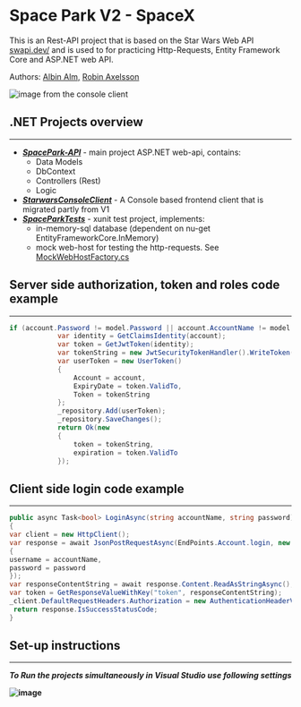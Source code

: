 # Space Park V2 - SpaceX

This is an Rest-API project that is based on the Star Wars Web API [swapi.dev/](https://swapi.dev/) and is used to for practicing Http-Requests, Entity Framework Core and ASP.NET web API.

Authors: [Albin Alm,](https://github.com/albinalm) [Robin Axelsson](https://github.com/RobinAxelsson)

![image from the console client](https://user-images.githubusercontent.com/63591629/117513008-0988a180-af91-11eb-8a78-a68ab4c97e91.png)

## .NET Projects overview

---

- [***SpacePark-API***](/Source/SpacePark-API) - main project ASP.NET web-api, contains:
  - Data Models
  - DbContext
  - Controllers (Rest)
  - Logic
- [***StarwarsConsoleClient***](https://github.com/PGBSNH20/spaceparkv2-buddygroup6-renegades/tree/main/Source/StarwarsConsoleClient) - A Console based frontend client that is migrated partly from V1
- [***SpaceParkTests***](https://github.com/PGBSNH20/spaceparkv2-buddygroup6-renegades/tree/main/Source/SpaceParkTests) - xunit test project, implements:
  - in-memory-sql database (dependent on nu-get EntityFrameworkCore.InMemory)
  -  mock web-host for testing the http-requests. See [MockWebHostFactory.cs](https://github.com/PGBSNH20/spaceparkv2-buddygroup6-renegades/blob/main/Source/SpaceParkTests/MockWebHostFactory.cs)

## Server side authorization, token and roles code example

---

```csharp
if (account.Password != model.Password || account.AccountName != model.Username) return Unauthorized();
            var identity = GetClaimsIdentity(account);
            var token = GetJwtToken(identity);
            var tokenString = new JwtSecurityTokenHandler().WriteToken(token);
            var userToken = new UserToken()
            {
                Account = account,
                ExpiryDate = token.ValidTo,
                Token = tokenString
            };
            _repository.Add(userToken);
            _repository.SaveChanges();
            return Ok(new
            {
                token = tokenString,
                expiration = token.ValidTo
            });
```

## Client side login code example

---

```csharp
public async Task<bool> LoginAsync(string accountName, string password)
{
var client = new HttpClient();
var response = await JsonPostRequestAsync(EndPoints.Account.login, new
{
username = accountName,
password = password
});
var responseContentString = await response.Content.ReadAsStringAsync();
var token = GetResponseValueWithKey("token", responseContentString);
_client.DefaultRequestHeaders.Authorization = new AuthenticationHeaderValue("Bearer", token);
 return response.IsSuccessStatusCode;
}
```

## Set-up instructions

---

***To Run the projects simultaneously in Visual Studio use following settings***

**![image](https://user-images.githubusercontent.com/63591629/117661026-20501380-b19e-11eb-931c-3e4d1da0f758.png)**
